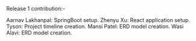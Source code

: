 Release 1 contribution:-

Aarnav Lakhanpal: SpringBoot setup.
Zhenyu Xu: React application setup.
Tyson: Project timeline creation.
Mansi Patel: ERD model creation.
Wasi Alavi: ERD model creation.
